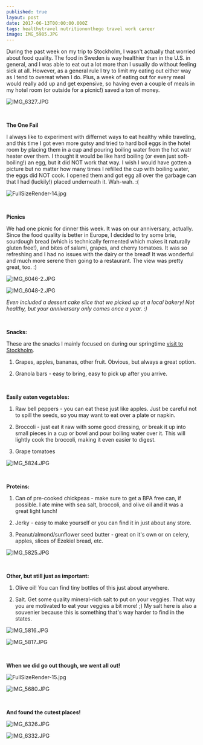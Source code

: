 ```yaml
---
published: true
layout: post
date: 2017-06-13T00:00:00.000Z
tags: healthytravel nutritiononthego travel work career 
image: IMG_5985.JPG
---
```



During the past week on my trip to Stockholm, I wasn't actually that worried about food quality. The food in Sweden is way healthier than in the U.S. in general, and I was able to eat out a lot more than I usually do without feeling sick at all. However, as a general rule I try to limit my eating out either way as I tend to overeat when I do. Plus, a week of eating out for every meal would really add up and get expensive, so having even a couple of meals in my hotel room (or outside for a picnic!) saved a ton of money. 

![IMG_6327.JPG](/content/IMG_6327.JPG)

<br>

**The One Fail**

I always like to experiment with differnet ways to eat healthy while traveling, and this time I got even more gutsy and tried to hard boil eggs in the hotel room by placing them in a cup and pouring boiling water from the hot watr heater over them. I thought it would be like hard boiling (or even just soft-boiling!) an egg, but it did NOT work that way. I wish I would have gotten a picture but no matter how many times I refilled the cup with boiling water, the eggs did NOT cook. I opened them and got egg all over the garbage can that I had (luckily!) placed underneath it. Wah-wah. :(

![FullSizeRender-14.jpg](/content/FullSizeRender-14.jpg)


<br>

**Picnics**

We had one picnic for dinner this week. It was on our anniversary, actually. Since the food quality is better in Europe, I decided to try some brie, sourdough bread (which is technically fermented which makes it naturally gluten free!), and bites of salami, grapes, and cherry tomatoes. It was so refreshing and I had no issues with the dairy or the bread! It was wonderful and much more serene then going to a restaurant. The view was pretty great, too. :)



![IMG_6046-2.JPG](/content/IMG_6046-2.JPG)



![IMG_6048-2.JPG](/content/IMG_6048-2.JPG)

*Even included a dessert cake slice that we picked up at a local bakery! Not healthy, but your anniversary only comes once a year. :)*

<br>

**Snacks:**

These are the snacks I mainly focused on during our springtime [visit to Stockholm](http://edibleem.com/sweden-vlog). 

1. Grapes, apples, bananas, other fruit. Obvious, but always a great option. 

2. Granola bars - easy to bring, easy to pick up after you arrive.


<br>

**Easily eaten vegetables:**

1. Raw bell peppers - you can eat these just like apples. Just be careful not to spill the seeds, so you may want to eat over a plate or napkin. 

2. Broccoli - just eat it raw with some good dressing, or break it up into small pieces in a cup or bowl and pour boiling water over it. This will lightly cook the broccoli, making it even easier to digest. 

3. Grape tomatoes

![IMG_5824.JPG](/content/IMG_5824.JPG)

<br>

**Proteins:**

1. Can of pre-cooked chickpeas - make sure to get a BPA free can, if possible. I ate mine with sea salt, broccoli, and olive oil and it was a great light lunch!

2. Jerky - easy to make yourself or you can find it in just about any store.

3. Peanut/almond/sunflower seed butter - great on it's own or on celery, apples, slices of Ezekiel bread, etc. 

![IMG_5825.JPG](/content/IMG_5825.JPG)

<br>

**Other, but still just as important:**

1. Olive oil! You can find tiny bottles of this just about anywhere.

2. Salt. Get some quality mineral-rich salt to put on your veggies. That way you are motivated to eat your veggies a bit more! ;) My salt here is also a souvenier because this is something that's way harder to find in the states. 

![IMG_5816.JPG](/content/IMG_5816.JPG)

![IMG_5817.JPG](/content/IMG_5817.JPG)

<br>

**When we did go out though, we went all out!**


![FullSizeRender-15.jpg](/content/FullSizeRender-15.jpg)

![IMG_5680.JPG](/content/IMG_5680.JPG)



<br>

**And found the cutest places!**

![IMG_6326.JPG](/content/IMG_6326.JPG)



![IMG_6332.JPG](/content/IMG_6332.JPG)


